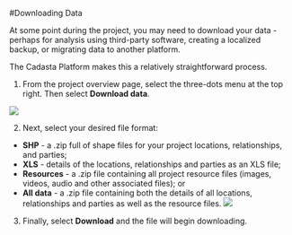 #Downloading Data

At some point during the project, you may need to download your data - perhaps for analysis using third-party software, creating a localized backup, or migrating data to another platform.

The Cadasta Platform makes this a relatively straightforward process. 

1. From the project overview page, select the three-dots menu at the top right. Then select **Download data**. 

  ![](/assets/download-01.png)

2. Next, select your desired file format:
  * **SHP** - a .zip full of shape files for your project locations, relationships, and parties; 
  * **XLS** - details of the locations, relationships and parties as an XLS file;
  * **Resources** - a .zip file containing all project resource files (images, videos, audio and other associated files); or
  * **All data** - a .zip file containing both the details of all locations, relationships and parties as well as the resource files.
  ![](/assets/download-02.png)

3. Finally, select **Download** and the file will begin downloading.


